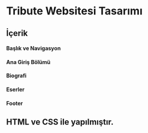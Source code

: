 # Tribute Websitesi Tasarımı
## İçerik
####  Başlık ve Navigasyon
####  Ana Giriş Bölümü
####  Biografi
####  Eserler
####  Footer
##  HTML ve CSS ile yapılmıştır.
